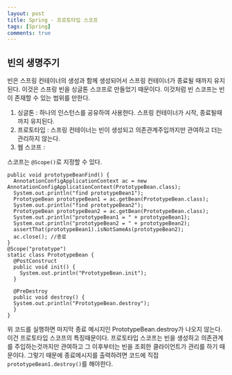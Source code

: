 ```yaml
---
layout: post
title: Spring - 프로토타입 스코프
tags: [Spring]
comments: true
---
```


## 빈의 생명주기

빈은 스프링 컨테이너의 생성과 함께 생성되어서 스프링 컨테이너가 종료될 때까지 유지된다. 이것은 스프링 빈을 싱글톤 스코프로 만들었기 때문이다. 이것처럼 빈 스코프는 빈이 존재할 수 있는 범위를 만한다.

1. 싱글톤 : 하나의 인스턴스를 공유하여 사용한다. 스프링 컨테이너가 시작, 종료될때까지 유지된다.
2. 프로토타입 : 스프링 컨테이너는 빈이 생성되고 의존관계주입까지만 관여하고 더는 관리하지 않는다.
3. 웹 스코프 :

스코프는 `@Scope()`로 지정할 수 있다.

```
public void prototypeBeanFind() {
  AnnotationConfigApplicationContext ac = new AnnotationConfigApplicationContext(PrototypeBean.class);
  System.out.println("find prototypeBean1");
  PrototypeBean prototypeBean1 = ac.getBean(PrototypeBean.class);
  System.out.println("find prototypeBean2");
  PrototypeBean prototypeBean2 = ac.getBean(PrototypeBean.class);
  System.out.println("prototypeBean1 = " + prototypeBean1);
  System.out.println("prototypeBean2 = " + prototypeBean2);
  assertThat(prototypeBean1).isNotSameAs(prototypeBean2);
  ac.close(); //종료
}
@Scope("prototype")
static class PrototypeBean {
  @PostConstruct
  public void init() {
    System.out.println("PrototypeBean.init");
  }

  @PreDestroy
  public void destroy() {
  System.out.println("PrototypeBean.destroy");
  }
}

```

위 코드를 실행하면 마지막 종료 메시지인 PrototypeBean.destroy가 나오지 않는다. 이건 프로토타입 스코프의 특징때문이다. 프로토타입 스코프는 빈을 생성하고 의존관계를 주입하는것까지만 관여하고 그 이후부터는 빈을 조회한 클라이언트가 관리를 하기 때문이다. 그렇기 때문에 종료메시지를 출력하려면 코드에 직접 `prototypeBean1.destroy()`를 해야한다.

